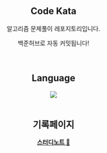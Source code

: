 <div align=center>

## Code Kata
알고리즘 문제풀이 레포지토리입니다. 

백준허브로 자동 커밋됩니다!

<br>

## Language 
<img src="https://img.shields.io/badge/Swift-F05138.svg?style=for-the-badge&logo=swift&logoColor=white"> 




<br>
<br>

## 기록페이지
[**스터디노트 📝**](https://www.notion.so/25ab000d70fa80adb32ec4c6fa703e1c?source=copy_link)



</div>
